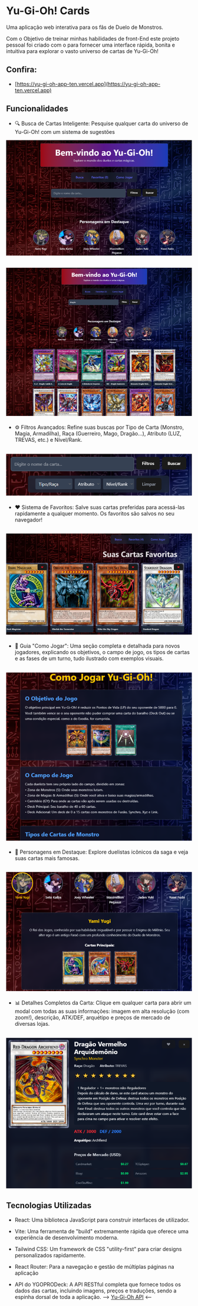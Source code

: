 # Yu-Gi-Oh! Cards
Uma aplicação web interativa para os fãs de Duelo de Monstros.

Com o Objetivo de treinar minhas habilidades de front-End este projeto pessoal foi criado com o para fornecer uma interface rápida, bonita e intuitiva para explorar o vasto universo de cartas de Yu-Gi-Oh!

## Confira:
- [https://yu-gi-oh-app-ten.vercel.app](https://yu-gi-oh-app-ten.vercel.app)

## Funcionalidades
- 🔍 Busca de Cartas Inteligente: Pesquise qualquer carta do universo de Yu-Gi-Oh! com um sistema de sugestões

![alt text](image-4.png)

![alt text](image-6.png)
---
- ⚙️ Filtros Avançados: Refine suas buscas por Tipo de Carta (Monstro, Magia, Armadilha), Raça (Guerreiro, Mago, Dragão...), Atributo (LUZ, TREVAS, etc.) e Nível/Rank.

![alt text](image-7.png)
---
- ❤️ Sistema de Favoritos: Salve suas cartas preferidas para acessá-las rapidamente a qualquer momento. Os favoritos são salvos no seu navegador!

![alt text](image-8.png)
---
- 📖 Guia "Como Jogar": Uma seção completa e detalhada para novos jogadores, explicando os objetivos, o campo de jogo, os tipos de cartas e as fases de um turno, tudo ilustrado com exemplos visuais.

![alt text](image-9.png)
---
- 👤 Personagens em Destaque: Explore duelistas icônicos da saga e veja suas cartas mais famosas.

![alt text](image-10.png)
---
- 📊 Detalhes Completos da Carta: Clique em qualquer carta para abrir um modal com todas as suas informações: imagem em alta resolução (com zoom!), descrição, ATK/DEF, arquétipo e preços de mercado de diversas lojas.

![alt text](image-11.png)
---
## Tecnologias Utilizadas
- React: Uma biblioteca JavaScript para construir interfaces de utilizador.

- Vite: Uma ferramenta de "build" extremamente rápida que oferece uma experiência de desenvolvimento moderna.

- Tailwind CSS: Um framework de CSS "utility-first" para criar designs personalizados rapidamente.

- React Router: Para a navegação e gestão de múltiplas páginas na aplicação

- API do YGOPRODeck: A API RESTful completa que fornece todos os dados das cartas, incluindo imagens, preços e traduções, sendo a espinha dorsal de toda a aplicação. --> [Yu-Gi-Oh API](https://ygoprodeck.com/api-guide) <--

